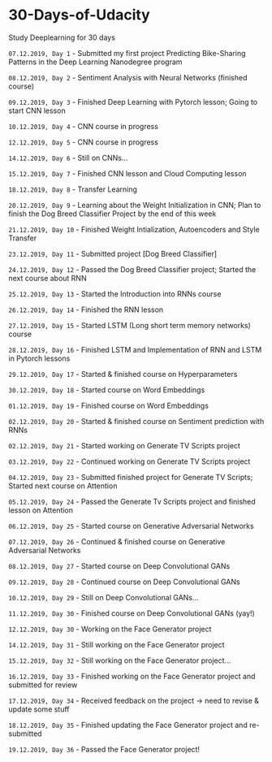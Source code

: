 # 30-Days-of-Udacity
Study Deeplearning for 30 days 

`07.12.2019, Day 1` - Submitted my first project Predicting Bike-Sharing Patterns in the Deep Learning Nanodegree program 
 
`08.12.2019, Day 2` - Sentiment Analysis with Neural Networks (finished course)
 
`09.12.2019, Day 3` - Finished Deep Learning with Pytorch lesson; Going to start CNN lesson
 
`10.12.2019, Day 4` - CNN course in progress
 
`12.12.2019, Day 5` - CNN course in progress
 
`14.12.2019, Day 6` - Still on CNNs...
 
`15.12.2019, Day 7` - Finished CNN lesson and Cloud Computing lesson
 
`18.12.2019, Day 8` - Transfer Learning 
 
`20.12.2019, Day 9` - Learning about the Weight Initialization in CNN; Plan to finish the Dog Breed Classifier Project by the end of this week 
 
`21.12.2019, Day 10` - Finished Weight Intialization, Autoencoders and Style Transfer 

`23.12.2019, Day 11` - Submitted project [Dog Breed Classifier]
 
`24.12.2019, Day 12` - Passed the Dog Breed Classifier project; Started the next course about RNN
 
`25.12.2019, Day 13` - Started the Introduction into RNNs course
 
`26.12.2019, Day 14` - Finished the RNN lesson

`27.12.2019, Day 15` - Started LSTM (Long short term memory networks) course

`28.12.2019, Day 16` - Finished LSTM and Implementation of RNN and LSTM in Pytorch lessons

`29.12.2019, Day 17` - Started & finished course on Hyperparameters

`30.12.2019, Day 18` - Started course on Word Embeddings

`01.12.2019, Day 19` - Finished course on Word Embeddings

`02.12.2019, Day 20` - Started & finished course on Sentiment prediction with RNNs

`02.12.2019, Day 21` - Started working on Generate TV Scripts project

`03.12.2019, Day 22` - Continued working on Generate TV Scripts project

`04.12.2019, Day 23` - Submitted finished project for Generate TV Scripts; Started next course on Attention

`05.12.2019, Day 24` - Passed the Generate Tv Scripts project and finished lesson on Attention

`06.12.2019, Day 25` - Started course on Generative Adversarial Networks

`07.12.2019, Day 26` - Continued  & finished course on Generative Adversarial Networks

`08.12.2019, Day 27` - Started course on Deep Convolutional GANs

`09.12.2019, Day 28` - Continued course on Deep Convolutional GANs

`10.12.2019, Day 29` - Still on Deep Convolutional GANs... 

`11.12.2019, Day 30` - Finished course on Deep Convolutional GANs (yay!)

`12.12.2019, Day 30` - Working on the Face Generator project

`14.12.2019, Day 31` - Still working on the Face Generator project

`15.12.2019, Day 32` - Still working on the Face Generator project...

`16.12.2019, Day 33` - Finished working on the Face Generator project and submitted for review

`17.12.2019, Day 34` - Received feedback on the project -> need to revise & update some stuff  

`18.12.2019, Day 35` - Finished updating the Face Generator project and re-submitted

`19.12.2019, Day 36` - Passed the Face Generator project!

